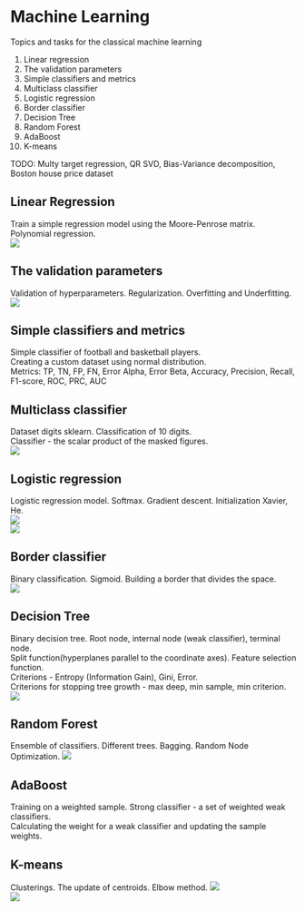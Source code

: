 # Machine Learning
Topics and tasks for the classical machine learning

1. Linear regression
2. The validation parameters
3. Simple classifiers and metrics
4. Multiclass classifier
5. Logistic regression
6. Border classifier
7. Decision Tree
8. Random Forest
9. AdaBoost
10. K-means

TODO: Multy target regression, QR SVD, Bias-Variance decomposition, Boston house price dataset

## Linear Regression
Train a simple regression model using the Moore-Penrose matrix. Polynomial regression.</br>
![](/LinearRegression/dataset.png)
## The validation parameters
Validation of hyperparameters. Regularization. Overfitting and Underfitting.</br>
![](/RegressionValidation/training.png)
## Simple classifiers and metrics
Simple classifier of football and basketball players.</br>
Creating a custom dataset using normal distribution.</br>
Metrics: TP, TN, FP, FN, Error Alpha, Error Beta, Accuracy, Precision, Recall, F1-score, ROC, PRC, AUC
## Multiclass classifier
Dataset digits sklearn. Classification of 10 digits. </br>
Classifier - the scalar product of the masked figures.</br>
![](/MulticlassClassifier/digits.png)
## Logistic regression
Logistic regression model. Softmax. Gradient descent. Initialization Xavier, He.</br>
![](/LogisticRegression/GradientDescent.png)</br>
![](/LogisticRegression/train.gif)
## Border classifier
Binary classification. Sigmoid. Building a border that divides the space.</br>
![](/BorderClassifier/classifier.png)
## Decision Tree
Binary decision tree. Root node, internal node (weak classifier), terminal node.</br>
Split function(hyperplanes parallel to the coordinate axes). Feature selection function.</br>
Criterions - Entropy (Information Gain), Gini, Error.</br>
Criterions for stopping tree growth - max deep, min sample, min criterion.</br>
![](/DecisionTree/ExampleTree.png)
## Random Forest
Ensemble of classifiers. Different trees. Bagging. Random Node Optimization.
![](/RandomForest/ExampleRandomForest.png)
## AdaBoost
Training on a weighted sample. Strong classifier - a set of weighted weak classifiers.</br>
Calculating the weight for a weak classifier and updating the sample weights.</br>
## K-means
Clusterings. The update of centroids. Elbow method.
![](/K-means/eblowmethod.png)</br>
![](/K-means/training.png)
